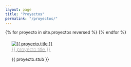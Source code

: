 ```yaml
---
layout: page
title: "Proyectos"
permalink: "/proyectos/"
---
```

<style>
* {
  box-sizing: border-box;
}

.column {
  float: left;
  width: 50%;
  padding: 1.3rem;
  margin-bottom:0;
}

.projects-list {
	margin:0 !important;
	padding:0 !important;
	list-style-type:none;
}

.row:after {
  content: "";
  display: table;
  clear: both;
}

.column a img {
	opacity:1;
}

.column a:hover img {
	opacity:0.5;
}

.page-title {
	display:none;
}

@media screen and (max-width: 600px) {
  .column {
    width: 100%;
  }
}
</style>

<ul class="row projects-list">
{% for proyecto in site.proyectos reversed %}
    <li class="column">
	  <a href="{{ proyecto.url }}"><img src="{{ proyecto.thumb }}" alt="{{ proyecto.title }}" /></a>
	  <h3 style="margin:0;font-weight:100 !important;">
	   <a href="{{ proyecto.url }}" class="post-link">{{ proyecto.title }}</a>
	  </h3>
	  <p>{{ proyecto.stub }}</p>
  </li>
{% endfor %}
</ul> 